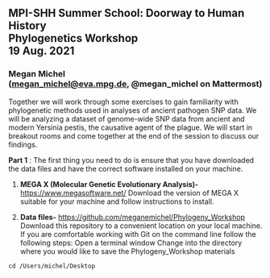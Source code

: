 ## MPI-SHH Summer School: Doorway to Human History<br/> Phylogenetics Workshop<br/> 19 Aug. 2021

### Megan Michel<br/> (megan_michel@eva.mpg.de, @megan_michel on Mattermost)

Together we will work through some exercises to gain familiarity with phylogenetic methods used in analyses of ancient pathogen SNP data. We will be analyzing a dataset of genome-wide SNP data from ancient and modern Yersinia pestis, the causative agent of the plague. We will start in breakout rooms and come together at the end of the session to discuss our findings.

**Part 1** : The first thing you need to do is ensure that you have downloaded the data files and have the correct software installed on your machine.
 
1. **MEGA X (Molecular Genetic Evolutionary Analysis)-** https://www.megasoftware.net/
Download the version of MEGA X suitable for your machine and follow instructions to install.
 
2. **Data files-** https://github.com/meganemichel/Phylogeny_Workshop<n/>
Download this repository to a convenient location on your local machine. If you are comfortable working with Git on the command line follow the following steps:
Open a terminal window
Change into the directory where you would like to save the Phylogeny_Workshop materials 


```
cd /Users/michel/Desktop
```
